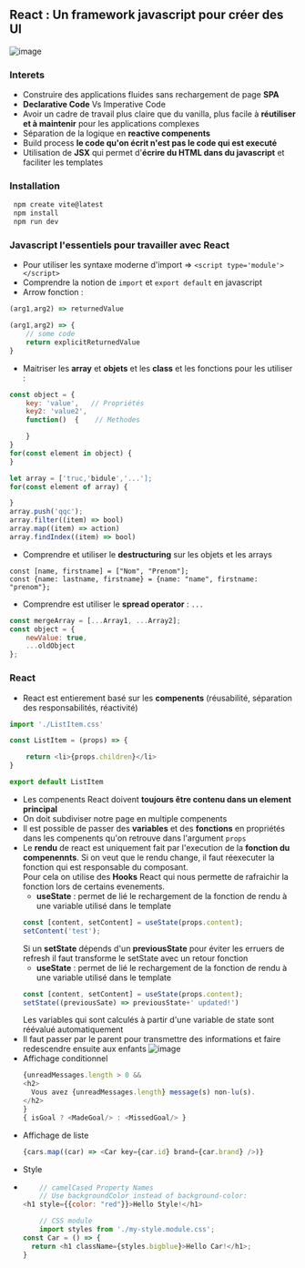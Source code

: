## React : Un framework javascript pour créer des UI

![image](https://github.com/ohugonnot/Javascript-Tutorial/assets/13014954/41c08035-a20d-4b34-967e-74d267946d4f)

### Interets
- Construire des applications fluides sans rechargement de page __SPA__       
- __Declarative Code__ Vs Imperative Code
- Avoir un cadre de travail plus claire que du vanilla, plus facile à __réutiliser et à maintenir__ pour les applications complexes    
- Séparation de la logique en __reactive compenents__ 
- Build process __le code qu'on écrit n'est pas le code qui est executé__      
- Utilisation de __JSX__ qui permet d'__écrire du HTML dans du javascript__ et faciliter les templates      

### Installation
```bash
 npm create vite@latest
 npm install 
 npm run dev
```

### Javascript l'essentiels pour travailler avec React
- Pour utiliser les syntaxe moderne d'import =>  ```<script type='module'></script>```      
- Comprendre la notion de ```import``` et ```export default``` en javascript     
- Arrow fonction :   
```Javascript
(arg1,arg2) => returnedValue
```
```Javascript
(arg1,arg2) => {
	// some code
	return explicitReturnedValue
}
```
- Maitriser les __array__ et __objets__ et les __class__ et les fonctions pour les utiliser :      
```Javascript
const object = {
	key: 'value',   // Propriétés
	key2: 'value2',
	function()  {    // Methodes

	}
}
for(const element in object) {
}

let array = ['truc,'bidule','...'];
for(const element of array) {

}
array.push('qqc');
array.filter((item) => bool)
array.map((item) => action)
array.findIndex((item) => bool)

```
- Comprendre et utiliser le __destructuring__ sur les objets et les arrays      
```
const [name, firstname] = ["Nom", "Prenom"];
const {name: lastname, firstname} = {name: "name", firstname: "prenom"};
```
- Comprendre est utiliser le __spread operator__ : ```...```    
```Javascript
const mergeArray = [...Array1, ...Array2];
const object = {
	newValue: true,
	...oldObject
};
```

### React
- React est entierement basé sur les __compenents__ (réusabilité, séparation des responsabilités, réactivité)    
```Javascript
import './ListItem.css'

const ListItem = (props) => {

    return <li>{props.children}</li>
}

export default ListItem    
```
- Les compenents React doivent __toujours être contenu dans un element principal__       
- On doit subdiviser notre page en multiple compenents
- Il est possible de passer des __variables__ et des __fonctions__ en propriétés dans les compenents qu'on retrouve dans l'argument ```props```     
- Le __rendu__ de react est uniquement fait par l'execution de la __fonction du compenennts__.
Si on veut que le rendu change, il faut réexecuter la fonction qui est responsable du composant.      
Pour cela on utilise des __Hooks__ React qui nous permette de rafraichir la fonction lors de certains evenements.
	- __useState__ : permet de lié le rechargement de la fonction de rendu à une variable utilisé dans le template
	```Javascript
	const [content, setContent] = useState(props.content);
 	setContent('test');
	```
 	Si un __setState__ dépends d'un __previousState__ pour éviter les erruers de refresh il faut transforme le setState avec un retour fonction
  	- __useState__ : permet de lié le rechargement de la fonction de rendu à une variable utilisé dans le template
	```Javascript
	const [content, setContent] = useState(props.content);
 	setState((previousSate) => previousState+' updated!')
	```
 	Les variables qui sont calculés à partir d'une variable de state sont réévalué automatiquement    
- Il faut passer par le parent pour transmettre des informations et faire redescendre ensuite aux enfants
![image](https://github.com/ohugonnot/Javascript-Tutorial/assets/13014954/22a4aab0-71f8-40e1-a73b-4fd4c1ec5a8e)
- Affichage conditionnel    
	```Javascript
	{unreadMessages.length > 0 &&
	<h2>
	  Vous avez {unreadMessages.length} message(s) non-lu(s).
	</h2>
	}
	{ isGoal ? <MadeGoal/> : <MissedGoal/> }
	```
 - Affichage de liste
	```Javascript
	{cars.map((car) => <Car key={car.id} brand={car.brand} />)}
	```
 - Style    
 - 	```Javascript
    	// camelCased Property Names
    	// Use backgroundColor instead of background-color:
	<h1 style={{color: "red"}}>Hello Style!</h1>

    	// CSS module
    	import styles from './my-style.module.css'; 
	const Car = () => {
	  return <h1 className={styles.bigblue}>Hello Car!</h1>;
	}
	```
     

